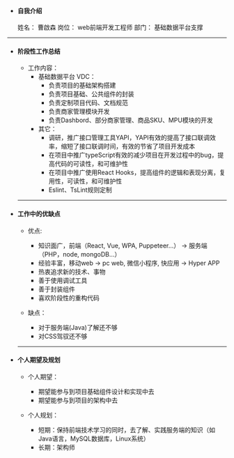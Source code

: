 - #### 自我介绍
    姓名： 曹啟森
    岗位： web前端开发工程师
    部门： 基础数据平台支撑

---
- #### 阶段性工作总结
  - 工作内容：
     -  基础数据平台 VDC：
         - 负责项目的基础架构搭建
         - 负责项目基础、公共组件的封装
         - 负责定制项目代码、文档规范
         - 负责商家管理模块开发
         - 负责Dashbord、部分商家管理、商品SKU、MPU模块的开发
     - 其它：
       - 调研，推广接口管理工具YAPI，YAPI有效的提高了接口联调效率，缩短了接口联调时间，有效的节省了项目开发成本
       - 在项目中推广typeScript有效的减少项目在开发过程中的bug，提高代码的可读性，和可维护性
       - 在项目中推广使用React Hooks，提高组件的逻辑和表现分离，复用性，可读性，和可维护性
       - Eslint、TsLint规则定制
  ---
- #### 工作中的优缺点
  - 优点:
    - 知识面广，前端（React, Vue, WPA, Puppeteer...） -> 服务端（PHP，node, mongoDB...）
    - 经验丰富，移动web -> pc web, 微信小程序, 快应用 -> Hyper APP
    - 热衷追求新的技术、事物
    - 善于使用调试工具
    - 善于封装组件
    - 喜欢阶段性的重构代码
  
  - 缺点：
    - 对于服务端(Java)了解还不够
    - 对CSS驾驭还不够
  ---
- #### 个人期望及规划
  - 个人期望：
    - 期望能参与到项目基础组件设计和实现中去
    - 期望能参与到项目的架构中去

  - 个人规划：
    - 短期：保持前端技术学习的同时，去了解、实践服务端的知识（如Java语言，MySQL数据库，Linux系统）
    - 长期：架构师

